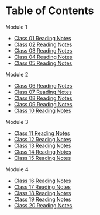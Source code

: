 

# Table of Contents

Module 1
- [Class 01 Reading Notes](Read-Class-01.md)
- [Class 02 Reading Notes](Read-Class-02.md)
- [Class 03 Reading Notes](Read-Class-03.md)
- [Class 04 Reading Notes](Read-Class-04.md)
- [Class 05 Reading Notes](Read-Class-05.md)

Module 2
- [Class 06 Reading Notes](Read-Class-06.md)
- [Class 07 Reading Notes](Read-Class-07.md)
- [Class 08 Reading Notes](Read-Class-08.md)
- [Class 09 Reading Notes](Read-Class-01.md)
- [Class 10 Reading Notes](Read-Class-01.md)

Module 3
- [Class 11 Reading Notes](Read-Class-01.md)
- [Class 12 Reading Notes](Read-Class-02.md)
- [Class 13 Reading Notes](Read-Class-03.md)
- [Class 14 Reading Notes](Read-Class-01.md)
- [Class 15 Reading Notes](Read-Class-01.md)

Module 4
- [Class 16 Reading Notes](Read-Class-01.md)
- [Class 17 Reading Notes](Read-Class-02.md)
- [Class 18 Reading Notes](Read-Class-03.md)
- [Class 19 Reading Notes](Read-Class-01.md)
- [Class 20 Reading Notes](Read-Class-01.md)
